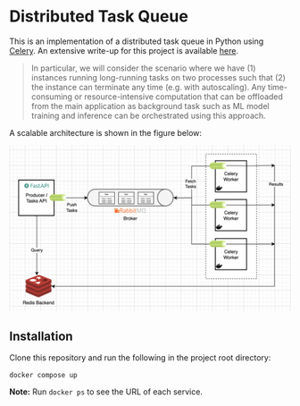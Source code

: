 # Distributed Task Queue

This is an implementation of a distributed task queue in Python 
using [Celery](https://docs.celeryq.dev/en/stable/index.html). An extensive write-up 
for this project is 
available [here](https://particle1331.github.io/ok-transformer/nb/mlops/04-tasks.html).

> In particular, we will consider the scenario where we have (1) instances running long-running tasks on two processes such that (2) the instance can terminate any time (e.g. with autoscaling). Any time-consuming or resource-intensive computation that can be offloaded from the main application as background task such as ML model training and inference can be orchestrated using this approach.

A scalable architecture is shown in the figure below:

![](architecture.png)


## Installation

Clone this repository and run the following in the project root directory:

```
docker compose up
```

**Note:** Run `docker ps` to see the URL of each service.

